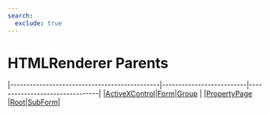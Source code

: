 ```yaml
---
search:
  exclude: true
---
```


<h1 class="heading"><span class="name">HTMLRenderer Parents</span></h1>

|----------------------------------------------|--------------------------|--------------------------------|
|[ActiveXControl](../objects/activexcontrol.md)|[Form](../objects/form.md)|[Group](../objects/group.md)    |
|[PropertyPage](../objects/propertypage.md)    |[Root](../objects/root.md)|[SubForm](../objects/subform.md)|
